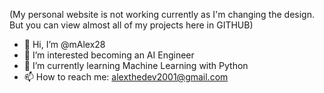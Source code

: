 (My personal website is not working currently as I'm changing the design. But you can view almost all of my projects here in GITHUB)

- 👋 Hi, I’m @mAlex28
- 👀 I’m interested becoming an AI Engineer
- 🌱 I’m currently learning Machine Learning with Python
- 📫 How to reach me: alexthedev2001@gmail.com 
